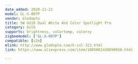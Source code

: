 ```yaml
---
date_added: 2020-11-21
model: GL-S-007P
vendor: Gledopto
title: 5W GU10 Dual White And Color Spotlight Pro
category: bulb
supports: brightness, colortemp, colorxy
zigbeemodel: ['GL-S-007P']
compatible: [z2m]
mlink: http://www.gledopto.com/h-col-322.html
link: https://www.aliexpress.com/item/1005001430690950.html

---
```

